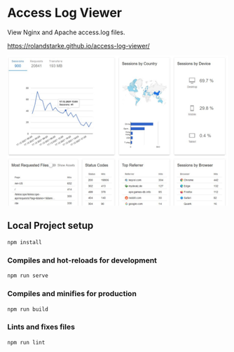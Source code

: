 # Access Log Viewer

View Nginx and Apache access.log files.

https://rolandstarke.github.io/access-log-viewer/

![image](preview.jpeg)

## Local Project setup

```bash
npm install
```

### Compiles and hot-reloads for development

```bash
npm run serve
```

### Compiles and minifies for production

```bash
npm run build
```

### Lints and fixes files

```bash
npm run lint
```
